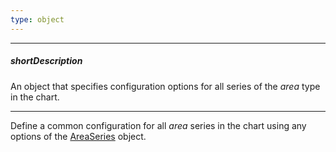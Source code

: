 ```yaml
---
type: object
---
```

---
##### shortDescription
An object that specifies configuration options for all series of the <i>area</i> type in the chart.

---
Define a common configuration for all _area_ series in the chart using any options of the [AreaSeries](/api-reference/20%20Data%20Visualization%20Widgets/17%20dxPolarChart/5%20Series%20Types/AreaSeries '/Documentation/ApiReference/Data_Visualization_Widgets/dxPolarChart/Series_Types/AreaSeries/') object.